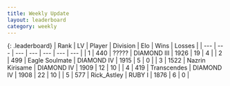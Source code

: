 ```yaml
---
title: Weekly Update
layout: leaderboard
category: weekly
---
```


{: .leaderboard}
| Rank | LV | Player | Division | Elo | Wins | Losses |
| --- | --- | --- | --- | --- | --- | --- |
| <span data-change="77">1</span> | 440 | <span title="ID: 231019">?????</span> | DIAMOND III | <span data-change="-80">1926</span> | <span data-change="-20">19</span> | <span data-change="-16">4</span> |
| <span data-change="3">2</span> | 499 | <span title="ID: 512212">Eagle Soulmate</span> | DIAMOND IV | <span data-change="-255">1915</span> | <span data-change="-68">5</span> | <span data-change="-25">0</span> |
| <span data-change="-2">3</span> | 1522 | <span title="ID: 315148">Nazrin Kirisame</span> | DIAMOND IV | <span data-change="-394">1909</span> | <span data-change="-243">12</span> | <span data-change="-69">10</span> |
| <span data-change="36">4</span> | 419 | <span title="ID: 185505">Transcendes</span> | DIAMOND IV | <span data-change="-121">1908</span> | <span data-change="-44">22</span> | <span data-change="-17">10</span> |
| <span data-change="7">5</span> | 577 | <span title="ID: 466583">Rick_Astley</span> | RUBY I | <span data-change="-242">1876</span> | <span data-change="-83">6</span> | <span data-change="-50">0</span> |